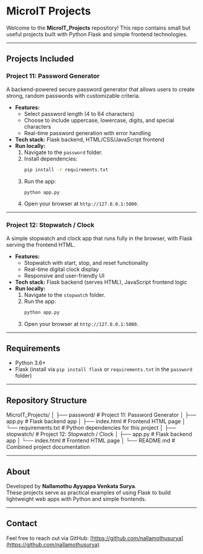 # MicroIT Projects

Welcome to the **MicroIT_Projects** repository! This repo contains small but useful projects built with Python Flask and simple frontend technologies.

---

## Projects Included

### Project 11: Password Generator

A backend-powered secure password generator that allows users to create strong, random passwords with customizable criteria.

- **Features:**
  - Select password length (4 to 64 characters)
  - Choose to include uppercase, lowercase, digits, and special characters
  - Real-time password generation with error handling
- **Tech stack:** Flask backend, HTML/CSS/JavaScript frontend
- **Run locally:**
  1. Navigate to the `password` folder.
  2. Install dependencies:
     ```bash
     pip install -r requirements.txt
     ```
  3. Run the app:
     ```bash
     python app.py
     ```
  4. Open your browser at `http://127.0.0.1:5000`.

---

### Project 12: Stopwatch / Clock

A simple stopwatch and clock app that runs fully in the browser, with Flask serving the frontend HTML.

- **Features:**
  - Stopwatch with start, stop, and reset functionality
  - Real-time digital clock display
  - Responsive and user-friendly UI
- **Tech stack:** Flask backend (serves HTML), JavaScript frontend logic
- **Run locally:**
  1. Navigate to the `stopwatch` folder.
  2. Run the app:
     ```bash
     python app.py
     ```
  3. Open your browser at `http://127.0.0.1:5000`.

---

## Requirements

- Python 3.6+
- Flask (install via `pip install flask` or `requirements.txt` in the `password` folder)

---

## Repository Structure

MicroIT_Projects/
│
├── password/              # Project 11: Password Generator
│   ├── app.py             # Flask backend app
│   ├── index.html         # Frontend HTML page
│   └── requirements.txt   # Python dependencies for this project
│
├── stopwatch/             # Project 12: Stopwatch / Clock
│   ├── app.py             # Flask backend app
│   └── index.html         # Frontend HTML page
│
└── README.md              # Combined project documentation


---

## About

Developed by **Nallamothu Ayyappa Venkata Surya**.  
These projects serve as practical examples of using Flask to build lightweight web apps with Python and simple frontends.

---

## Contact

Feel free to reach out via GitHub: [https://github.com/nallamothusurya](https://github.com/nallamothusurya)
